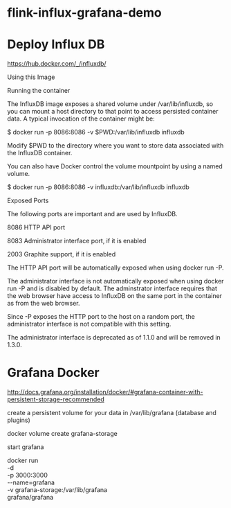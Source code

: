 # flink-influx-grafana-demo

# Deploy Influx DB
https://hub.docker.com/_/influxdb/

Using this Image

Running the container

The InfluxDB image exposes a shared volume under /var/lib/influxdb, so you can mount a host directory to that point to access persisted container data. A typical invocation of the container might be:

$ docker run -p 8086:8086 -v $PWD:/var/lib/influxdb influxdb
      
Modify $PWD to the directory where you want to store data associated with the InfluxDB container.

You can also have Docker control the volume mountpoint by using a named volume.

$ docker run -p 8086:8086 -v influxdb:/var/lib/influxdb influxdb
      
Exposed Ports

The following ports are important and are used by InfluxDB.

8086 HTTP API port

8083 Administrator interface port, if it is enabled

2003 Graphite support, if it is enabled

The HTTP API port will be automatically exposed when using docker run -P.

The administrator interface is not automatically exposed when using docker run -P and is disabled by default. The adminstrator interface requires that the web browser have access to InfluxDB on the same port in the container as from the web browser. 

Since -P exposes the HTTP port to the host on a random port, the administrator interface is not compatible with this setting.

The administrator interface is deprecated as of 1.1.0 and will be removed in 1.3.0.


# Grafana Docker

http://docs.grafana.org/installation/docker/#grafana-container-with-persistent-storage-recommended


create a persistent volume for your data in /var/lib/grafana (database and plugins)

docker volume create grafana-storage

start grafana

docker run \
  -d \
  -p 3000:3000 \
  --name=grafana \
  -v grafana-storage:/var/lib/grafana \
  grafana/grafana
